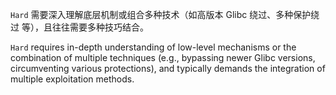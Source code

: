 `Hard` 需要深入理解底层机制或组合多种技术（如高版本 Glibc 绕过、多种保护绕过 等），且往往需要多种技巧结合。  

`Hard` requires in-depth understanding of low-level mechanisms or the combination of multiple techniques (e.g., bypassing newer Glibc versions, circumventing various protections), and typically demands the integration of multiple exploitation methods.

